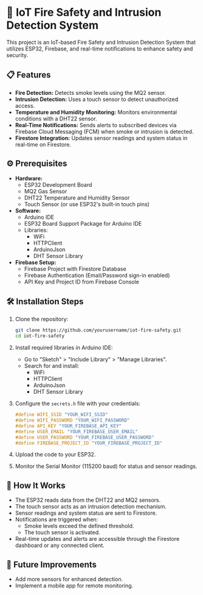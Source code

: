 # 🚨 IoT Fire Safety and Intrusion Detection System

This project is an IoT-based Fire Safety and Intrusion Detection System that utilizes ESP32, Firebase, and real-time notifications to enhance safety and security.

## 📋 Features
- **Fire Detection:** Detects smoke levels using the MQ2 sensor.
- **Intrusion Detection:** Uses a touch sensor to detect unauthorized access.
- **Temperature and Humidity Monitoring:** Monitors environmental conditions with a DHT22 sensor.
- **Real-Time Notifications:** Sends alerts to subscribed devices via Firebase Cloud Messaging (FCM) when smoke or intrusion is detected.
- **Firestore Integration:** Updates sensor readings and system status in real-time on Firestore.

## ⚙️ Prerequisites
- **Hardware:**
  - ESP32 Development Board
  - MQ2 Gas Sensor
  - DHT22 Temperature and Humidity Sensor
  - Touch Sensor (or use ESP32's built-in touch pins)
- **Software:**
  - Arduino IDE
  - ESP32 Board Support Package for Arduino IDE
  - Libraries:
    - WiFi
    - HTTPClient
    - ArduinoJson
    - DHT Sensor Library
- **Firebase Setup:**
  - Firebase Project with Firestore Database
  - Firebase Authentication (Email/Password sign-in enabled)
  - API Key and Project ID from Firebase Console

## 🛠️ Installation Steps
1. Clone the repository:
   ```bash
   git clone https://github.com/yourusername/iot-fire-safety.git
   cd iot-fire-safety
    ```

2. Install required libraries in Arduino IDE:
   - Go to "Sketch" > "Include Library" > "Manage Libraries".
   - Search for and install:
     - WiFi
     - HTTPClient
     - ArduinoJson
     - DHT Sensor Library
3. Configure the `secrets.h` file with your credentials:
   ```cpp
   #define WIFI_SSID "YOUR_WIFI_SSID"
   #define WIFI_PASSWORD "YOUR_WIFI_PASSWORD"
   #define API_KEY "YOUR_FIREBASE_API_KEY"
   #define USER_EMAIL "YOUR_FIREBASE_USER_EMAIL"
   #define USER_PASSWORD "YOUR_FIREBASE_USER_PASSWORD"
   #define FIREBASE_PROJECT_ID "YOUR_FIREBASE_PROJECT_ID"
    ```

4. Upload the code to your ESP32.

5. Monitor the Serial Monitor (115200 baud) for status and sensor readings.

## 🚦 How It Works

- The ESP32 reads data from the DHT22 and MQ2 sensors.
- The touch sensor acts as an intrusion detection mechanism.
- Sensor readings and system status are sent to Firestore.
- Notifications are triggered when:
  - Smoke levels exceed the defined threshold.
  - The touch sensor is activated.
- Real-time updates and alerts are accessible through the Firestore dashboard or any connected client.

## 📌 Future Improvements

- Add more sensors for enhanced detection.
- Implement a mobile app for remote monitoring.